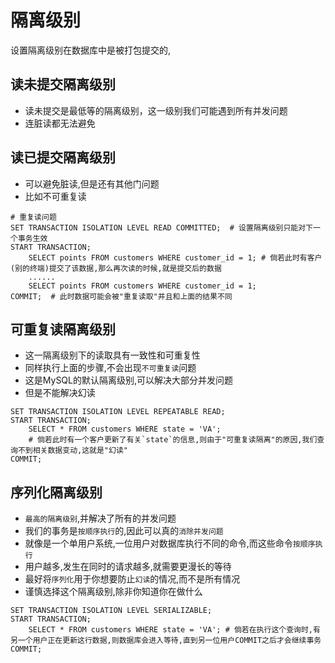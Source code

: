 # 隔离级别
设置隔离级别在数据库中是被打包提交的,


## 读未提交隔离级别
* 读未提交是最低等的隔离级别，这一级别我们可能遇到所有并发问题
* 连脏读都无法避免

## 读已提交隔离级别
* 可以避免脏读,但是还有其他门问题
* 比如不可重复读
```MySql
# 重复读问题
SET TRANSACTION ISOLATION LEVEL READ COMMITTED;  # 设置隔离级别只能对下一个事务生效
START TRANSACTION;
	SELECT points FROM customers WHERE customer_id = 1; # 倘若此时有客户(别的终端)提交了该数据,那么再次读的时候,就是提交后的数据
	......
	SELECT points FROM customers WHERE customer_id = 1;
COMMIT;  # 此时数据可能会被"重复读取"并且和上面的结果不同
```

## 可重复读隔离级别
* 这一隔离级别下的读取具有一致性和可重复性
* 同样执行上面的步骤,不会出现`不可重复读`问题
* 这是MySQL的默认隔离级别,可以解决大部分并发问题
* 但是不能解决幻读

```MySQL
SET TRANSACTION ISOLATION LEVEL REPEATABLE READ;
START TRANSACTION;
	SELECT * FROM customers WHERE state = 'VA';   
	# 倘若此时有一个客户更新了有关`state`的信息,则由于"可重复读隔离"的原因,我们查询不到相关数据变动,这就是"幻读"
COMMIT;
```

## 序列化隔离级别

* `最高的隔离级别`,并解决了所有的并发问题
* 我们的事务是`按顺序执行`的,因此可以真的`消除并发问题`
* 就像是一个单用户系统,一位用户对数据库执行不同的命令,而这些命令`按顺序执行`
* 用户越多,发生在同时的请求越多,就需要更漫长的等待
* 最好将`序列化`用于你想要防止`幻读`的情况,而不是所有情况
* 谨慎选择这个隔离级别,除非你知道你在做什么

```MySQL
SET TRANSACTION ISOLATION LEVEL SERIALIZABLE;
START TRANSACTION;
	SELECT * FROM customers WHERE state = 'VA'; # 倘若在执行这个查询时,有另一个用户正在更新这行数据,则数据库会进入等待,直到另一位用户COMMIT之后才会继续事务
COMMIT;
```
